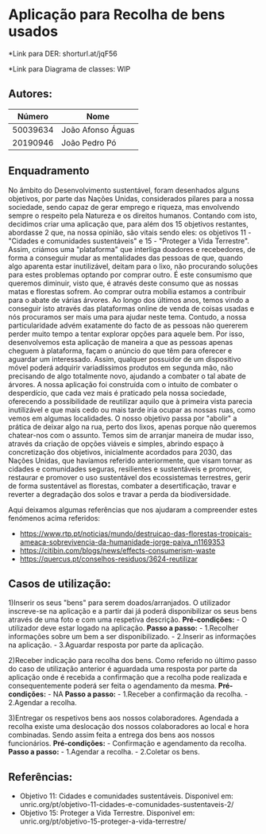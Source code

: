 # Aplicação para Recolha de bens usados

*Link para DER: shorturl.at/jqF56

*Link para Diagrama de classes: WIP

## Autores:

| Número | Nome |
|--------|------|
|  50039634  | João Afonso Águas |
|  20190946  | João Pedro Pó |

## Enquadramento
  
No âmbito do Desenvolvimento sustentável, foram desenhados alguns objetivos, por parte das Nações Unidas, considerados pilares para a nossa sociedade, sendo capaz de gerar emprego e riqueza, mas envolvendo sempre o respeito pela Natureza e os direitos humanos. Contando com isto, decidimos criar uma aplicação que, para além dos 15 objetivos restantes, abordasse 2 que, na nossa opinião, são vitais sendo eles: os objetivos 11 - "Cidades e comunidades sustentáveis" e 15 - "Proteger a Vida Terrestre".
    Assim, criámos uma "plataforma" que interliga doadores e recebedores, de forma a conseguir mudar as mentalidades das pessoas de que, quando algo aparenta estar inutilizável, deitam para o lixo, não procurando soluções para estes problemas optando por comprar outro. É este consumismo que queremos diminuir, visto que, é através deste consumo que as nossas matas e florestas sofrem. Ao comprar outra mobília estamos a contribuir para o abate de várias árvores. Ao longo dos últimos anos, temos vindo a conseguir isto através das plataformas online de venda de coisas usadas e nós procuramos ser mais uma para ajudar neste tema. Contudo, a nossa particularidade advém exatamente do facto de as pessoas não quererem perder muito tempo a tentar explorar opções para aquele bem. Por isso, desenvolvemos esta aplicação de maneira a que as pessoas apenas cheguem à plataforma, façam o anúncio do que têm para oferecer e aguardar um interessado. Assim, qualquer possuidor de um dispositivo móvel poderá adquirir variadíssimos produtos em segunda mão, não precisando de algo totalmente novo, ajudando a combater o tal abate de árvores.
    A nossa aplicação foi construída com o intuito de combater o desperdício, que cada vez mais é praticado pela nossa sociedade, oferecendo a possibilidade de reutilizar aquilo que à primeira vista parecia inutilizável e que mais cedo ou mais tarde iria ocupar as nossas ruas, como vemos em algumas localidades. O nosso objetivo passa por "abolir" a prática de deixar algo na rua, perto dos lixos, apenas porque não queremos chatear-nos com o assunto. Temos sim de arranjar maneira de mudar isso, através da criação de opções viáveis e simples, abrindo espaço à concretização dos objetivos, inicialmente acordados para 2030, das Nações Unidas, que havíamos referido anteriormente, que visam tornar as cidades e comunidades seguras, resilientes e sustentáveis e promover, restaurar e promover o uso sustentável dos ecossistemas terrestres, gerir de forma sustentável as florestas, combater a desertificação, travar e reverter a degradação dos solos e travar a perda da biodiversidade.
 

 Aqui deixamos algumas referências que nos ajudaram a compreender estes fenómenos acima referidos:
  - https://www.rtp.pt/noticias/mundo/destruicao-das-florestas-tropicais-ameaca-sobrevivencia-da-humanidade-jorge-paiva_n1169353
  - https://citibin.com/blogs/news/effects-consumerism-waste
  - https://quercus.pt/conselhos-residuos/3624-reutilizar


## Casos de utilização:

1)Inserir os seus "bens" para serem doados/arranjados. 
  O utilizador inscreve-se na aplicação e a partir dai já poderá disponibilizar os seus bens através de uma foto e com uma respetiva descrição.
  **Pré-condições:** - O utilizador deve estar logado na aplicação.
  **Passo a passo:** - 1.Recolher informações sobre um bem a ser disponibilizado.
                     - 2.Inserir as informações na aplicação.
                     - 3.Aguardar resposta por parte da aplicação.

    

2)Receber indicação para recolha dos bens.
  Como referido no último passo do caso de utilização anterior é aguardada uma resposta por parte da aplicação onde é recebida a confirmação que a recolha pode realizada e consequentemente poderá ser feita o agendamento da mesma.
  **Pré-condições:** - NA
  **Passo a passo:** - 1.Receber a confirmação da recolha.
                     - 2.Agendar a recolha.

 
   
3)Entregar os respetivos bens aos nossos colaboradores.
  Agendada a recolha existe uma deslocação dos nossos colaboradores ao local e hora combinadas. Sendo assim feita a entrega dos bens aos nossos funcionários.
  **Pré-condições:** - Confirmação e agendamento da recolha.
  **Passo a passo:** - 1.Agendar a recolha.
                     - 2.Coletar os bens.

                  


## Referências:
- Objetivo 11: Cidades e comunidades sustentáveis. Disponivel em: unric.org/pt/objetivo-11-cidades-e-comunidades-sustentaveis-2/
- Objetivo 15: Proteger a Vida Terrestre. Disponivel em: unric.org/pt/objetivo-15-proteger-a-vida-terrestre/
